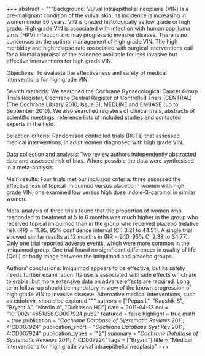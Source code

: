 +++
abstract = """Background: Vulval intraepithelial neoplasia (VIN) is a pre-malignant condition of the vulval skin; its incidence is increasing in women under 50 years. VIN is graded histologically as low grade or high grade. High grade VIN is associated with infection with human papilloma virus (HPV) infection and may progress to invasive disease. There is no consensus on the optimal management of high grade VIN. The high morbidity and high relapse rate associated with surgical interventions call for a formal appraisal of the evidence available for less invasive but effective interventions for high grade VIN.

Objectives: To evaluate the effectiveness and safety of medical interventions for high grade VIN.

Search methods: We searched the Cochrane Gynaecological Cancer Group Trials Register, Cochrane Central Register of Controlled Trials (CENTRAL) (The Cochrane Library 2010, Issue 3), MEDLINE and EMBASE (up to September 2010). We also searched registers of clinical trials, abstracts of scientific meetings, reference lists of included studies and contacted experts in the field.

Selection criteria: Randomised controlled trials (RCTs) that assessed medical interventions, in adult women diagnosed with high grade VIN.

Data collection and analysis: Two review authors independently abstracted data and assessed risk of bias. Where possible the data were synthesised in a meta-analysis.

Main results: Four trials met our inclusion criteria: three assessed the effectiveness of topical imiquimod versus placebo in women with high grade VIN; one examined low versus high dose indole-3-carbinol in similar women.

Meta-analysis of three trials found that the proportion of women who responded to treatment at 5 to 6 months was much higher in the group who received topical imiquimod than in the group who received placebo (relative risk (RR) = 11.95, 95% confidence interval (CI) 3.21 to 44.51). A single trial showed similar results at 12 months in (RR = 9.10, 95% CI 2.38 to 34.77). Only one trial reported adverse events, which were more common in the imiquimod group. One trial found no significant differences in quality of life (QoL) or body image between the imiquimod and placebo groups.

Authors’ conclusions: Imiquimod appears to be effective, but its safety needs further examination. Its use is associated with side effects which are tolerable, but more extensive data on adverse effects are required. Long term follow-up should be mandatory in view of the known progression of high grade VIN to invasive disease. Alternative medical interventions, such as cidofovir, should be explored."""
authors = ["Pepas L", "Kaushik S", "Bryant A", "Nordin A", "Dickinson HO"]
date = 2011-04-13
doi = "10.1002/14651858.CD007924.pub2"
featured = false
highlight = true
math = true
publication = "*Cochrane Database of Systematic Reviews* 2011; 4:CD007924"
publication_short = "*Cochrane Database Syst Rev* 2011; 4:CD007924"
publication_types = ["2"]
summary = "*Cochrane Database of Systematic Reviews* 2011; 4:CD007924"
tags = ["Bryant"]
title = "Medical interventions for high grade vulval intraepithelial neoplasia"
+++

